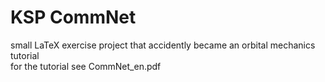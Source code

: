 # KSP CommNet
small LaTeX exercise project that accidently became an orbital mechanics tutorial  
for the tutorial see CommNet_en.pdf

